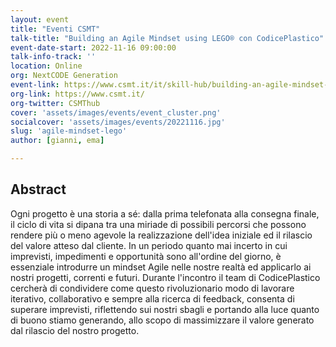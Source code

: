 ```yaml
---
layout: event
title: "Eventi CSMT"
talk-title: "Building an Agile Mindset using LEGO® con CodicePlastico"
event-date-start: 2022-11-16 09:00:00
talk-info-track: ''
location: Online
org: NextCODE Generation
event-link: https://www.csmt.it/it/skill-hub/building-an-agile-mindset-using-lego-con-codiceplastico
org-link: https://www.csmt.it/
org-twitter: CSMThub
cover: 'assets/images/events/event_cluster.png'
socialcover: 'assets/images/events/20221116.jpg'
slug: 'agile-mindset-lego'
author: [gianni, ema]

---
```

## Abstract
Ogni progetto è una storia a sé: dalla prima telefonata alla consegna finale, il ciclo di vita si dipana tra una miriade di possibili percorsi che possono rendere più o meno agevole la realizzazione dell'idea iniziale ed il rilascio del valore atteso dal cliente.
In un periodo quanto mai incerto in cui imprevisti, impedimenti e opportunità sono all'ordine del giorno, è essenziale introdurre un mindset Agile nelle nostre realtà ed applicarlo ai nostri progetti, correnti e futuri.
Durante l'incontro il team di CodicePlastico cercherà di condividere come questo rivoluzionario modo di lavorare iterativo, collaborativo e sempre alla ricerca di feedback, consenta di superare imprevisti, riflettendo sui nostri sbagli e portando alla luce quanto di buono stiamo generando, allo scopo di massimizzare il valore generato dal rilascio del nostro progetto.



<!--div class="video">
<div class="responsive-iframe-container-16">
<iframe class="responsive-iframe" src="https://www.youtube.com/embed/s8kPPE2i3Vw" frameborder="0" allow="accelerometer; autoplay; clipboard-write; encrypted-media; gyroscope; picture-in-picture" allowfullscreen></iframe>
</div>
</div-->